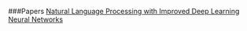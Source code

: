 ###Papers
[Natural Language Processing with Improved Deep Learning
Neural Networks](https://downloads.hindawi.com/journals/sp/2022/6028693.pdf)
